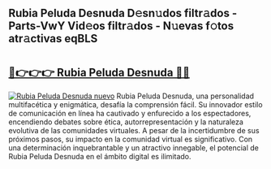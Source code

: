 ## Rubia Peluda Desnuda D𝚎sn𝚞dos filtr𝚊dos - Parts-VwY Vid𝚎os filtr𝚊dos - N𝚞evas f𝚘tos atr𝚊ctivas eqBLS

# <h2><a href="http://mbccaml.tromn.icu/?c=Rubia+Peluda+Desnuda">🔗👉👉👉 Rubia Peluda Desnuda 🔗🔗</a></h2>

[![Rubia Peluda Desnuda nuevo](https://i.imgur.com/pEAQMta.gif)](http://mbccaml.tromn.icu/?c=Rubia+Peluda+Desnuda)
Rubia Peluda Desnuda, una personalidad multifacética y enigmática, desafía la comprensión fácil. Su innovador estilo de comunicación en línea ha cautivado y enfurecido a los espectadores, encendiendo debates sobre ética, autorrepresentación y la naturaleza evolutiva de las comunidades virtuales. A pesar de la incertidumbre de sus próximos pasos, su impacto en la comunidad virtual es significativo. Con una determinación inquebrantable y un atractivo innegable, el potencial de Rubia Peluda Desnuda en el ámbito digital es ilimitado.
